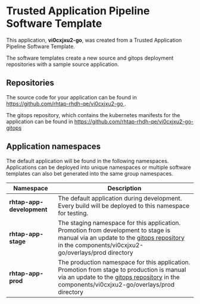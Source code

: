 # Trusted Application Pipeline Software Template

This application, **vi0cxjxu2-go**, was created from a Trusted Application Pipeline Software Template.

The software templates create a new source and gitops deployment repositories with a sample source application. 

## Repositories

The source code for your application can be found in [https://github.com/rhtap-rhdh-qe/vi0cxjxu2-go ](https://github.com/rhtap-rhdh-qe/vi0cxjxu2-go ).
 
The gitops repository, which contains the kubernetes manifests for the application can be found in 
[https://github.com/rhtap-rhdh-qe/vi0cxjxu2-go-gitops ](https://github.com/rhtap-rhdh-qe/vi0cxjxu2-go-gitops ) 

## Application namespaces 

The default application will be found in the following namespaces. Applications can be deployed into unique namespaces or multiple software templates can also bet generated into the same group namespaces.  

|  Namespace   |  Description   |  
| -------- | -------- |   
| **rhtap-app-development** | The default application during development. Every build will be deployed to this namespace for testing. | 
| **rhtap-app-stage** | The staging namespace for this application. Promotion from development to stage is manual via an update to the [gitops repository](https://github.com/rhtap-rhdh-qe/vi0cxjxu2-go-gitops ) in the components/vi0cxjxu2-go/overlays/prod directory |  
| **rhtap-app-prod** | The production namespace for this application. Promotion from stage to production is manual via an update to the [gitops repository](https://github.com/rhtap-rhdh-qe/vi0cxjxu2-go-gitops ) in the components/vi0cxjxu2-go/overlays/prod directory | 